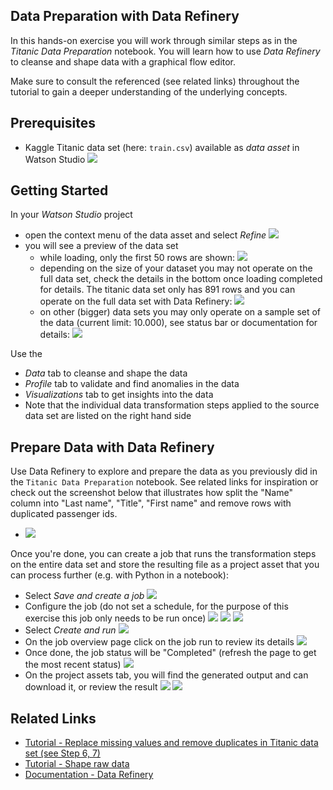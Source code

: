 ## Data Preparation with Data Refinery

In this hands-on exercise you will work through similar steps as in the _Titanic Data Preparation_ notebook. You will learn how to use  _Data Refinery_ to cleanse and shape data with a graphical flow editor.

Make sure to consult the referenced (see related links) throughout the tutorial to gain a deeper understanding of the underlying concepts. 

## Prerequisites
- Kaggle Titanic data set (here: `train.csv`) available as _data asset_ in Watson Studio
![](./screenshots/01.png)


## Getting Started
In your _Watson Studio_ project 
- open the context menu of the data asset and select _Refine_
![](./screenshots/02.png)
- you will see a preview of the data set
  - while loading, only the first 50 rows are shown:
![](./screenshots/03.png)
  - depending on the size of your dataset you may not operate on the full data set, check the details in the bottom once loading completed for details. The titanic data set only has 891 rows and you can operate on the full data set with Data Refinery:
![](./screenshots/04.png)
  - on other (bigger) data sets you may only operate on a sample set of the data (current limit: 10.000), see status bar or documentation for details: 
![](./screenshots/05.png)

Use the 
  - _Data_ tab to cleanse and shape the data
  - _Profile_ tab to validate and find anomalies in the data
  - _Visualizations_ tab to get insights into the data 
- Note that the individual data transformation steps applied to the source data set are listed on the right hand side


## Prepare Data with Data Refinery

Use Data Refinery to explore and prepare the data as you previously did in the `Titanic Data Preparation` notebook. See related links for inspiration or check out the screenshot below that illustrates how split the "Name" column into "Last name", "Title", "First name" and remove rows with duplicated passenger ids.
- ![](./screenshots/06.png)


 Once you're done, you can create a job that runs the transformation steps on the entire data set and store the resulting file as a project asset that you can process further (e.g. with Python in a notebook):
- Select _Save and create a job_
![](./screenshots/07.png)
- Configure the job (do not set a schedule, for the purpose of this exercise this job only needs to be run once)
![](./screenshots/08.png)
![](./screenshots/09.png)
![](./screenshots/10.png)
- Select _Create and run_
![](./screenshots/11.png)
- On the job overview page click on the job run to review its details
![](./screenshots/12.png)
- Once done, the job status will be "Completed" (refresh the page to get the most recent status)
![](./screenshots/13.png)
- On the project assets tab, you will find the generated output and can download it, or review the result 
![](./screenshots/14.png)
![](./screenshots/15.png)


## Related Links
- [Tutorial - Replace missing values and remove duplicates in Titanic data set (see Step 6, 7)](https://developer.ibm.com/tutorials/data-preparation-with-ibm-data-refinery/)
- [Tutorial - Shape raw data](https://dataplatform.cloud.ibm.com/docs/content/wsj/refinery/dr_tutorial.html?audience=wdp)
- [Documentation - Data Refinery](https://dataplatform.cloud.ibm.com/docs/content/wsj/refinery/refining_data.html)
